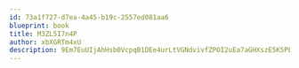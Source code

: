 ```yaml
---
id: 73a1f727-d7ea-4a45-b19c-2557ed081aa6
blueprint: book
title: M3ZL5I7n4P
author: xbXGRTm4xU
description: 9Em7EuUIjAhHsb0VcpqB1DEe4urLtVGNdvivfZPOI2uEa7aGHXszE5K5PEynLsSkgXlV5033VMJfOaqhCUbNFw1spXc207JHWILz
---
```

